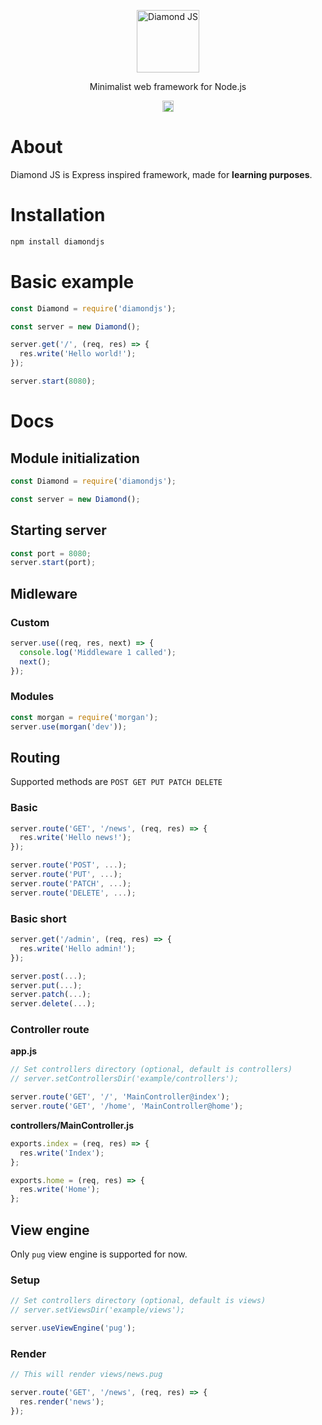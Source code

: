 <p align="center">
  <img src="http://i.imgur.com/j0fUVfK.png" alt="Diamond JS" width="100"/>
</p>
<p align="center">
  Minimalist web framework for Node.js
</p>
<p align="center">
  <a href="https://badge.fury.io/js/diamondjs"><img src="https://badge.fury.io/js/diamondjs.svg" alt="npm version" height="18"></a>
</p>

# About
Diamond JS is Express inspired framework, made for **learning purposes**.

# Installation

```bash
npm install diamondjs
```

# Basic example

```js
const Diamond = require('diamondjs');

const server = new Diamond();

server.get('/', (req, res) => {
  res.write('Hello world!');
});

server.start(8080);
```

# Docs

## Module initialization

```js
const Diamond = require('diamondjs');

const server = new Diamond();
```

## Starting server

```js
const port = 8080;
server.start(port);
```

## Midleware

### Custom

```js
server.use((req, res, next) => {
  console.log('Middleware 1 called');
  next();
});
```

### Modules

```js
const morgan = require('morgan');
server.use(morgan('dev'));
```


## Routing

Supported methods are  ```POST GET PUT PATCH DELETE```

### Basic

```js
server.route('GET', '/news', (req, res) => {
  res.write('Hello news!');
});

server.route('POST', ...);
server.route('PUT', ...);
server.route('PATCH', ...);
server.route('DELETE', ...);
```

### Basic short

```js
server.get('/admin', (req, res) => {
  res.write('Hello admin!');
});

server.post(...);
server.put(...);
server.patch(...);
server.delete(...);
```

### Controller route

**app.js**

```js
// Set controllers directory (optional, default is controllers)
// server.setControllersDir('example/controllers');

server.route('GET', '/', 'MainController@index');
server.route('GET', '/home', 'MainController@home');
```

**controllers/MainController.js**

```js
exports.index = (req, res) => {
  res.write('Index');
};

exports.home = (req, res) => {
  res.write('Home');
};
```

## View engine

Only ```pug``` view engine is supported for now.

### Setup

```js
// Set controllers directory (optional, default is views)
// server.setViewsDir('example/views');

server.useViewEngine('pug');
```

### Render

```js
// This will render views/news.pug

server.route('GET', '/news', (req, res) => {
  res.render('news');
});
```
